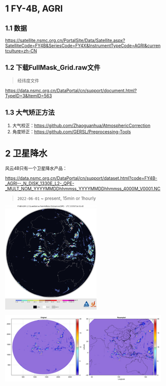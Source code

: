 # 1 FY-4B, AGRI

## 1.1 数据
<https://satellite.nsmc.org.cn/PortalSite/Data/Satellite.aspx?SatelliteCode=FY4B&SeriesCode=FY4X&InstrumentTypeCode=AGRI&currentculture=zh-CN>

## 1.2 下载FullMask_Grid.raw文件
> 经纬度文件

<!-- <http://satellite.nsmc.org.cn/PortalSite/StaticContent/DocumentDownload.aspx?TypeID=3> -->
<https://data.nsmc.org.cn/DataPortal/cn/support/document.html?TypeID=3&ItemID=563>

## 1.3 大气矫正方法

1. 大气校正：<https://github.com/Zhaoguanhua/AtmosphericCorrection>
2. 角度矫正：<https://github.com/GERSL/Preprocessing-Tools>


# 2 卫星降水

风云4B只有一个卫星降水产品：

<https://data.nsmc.org.cn/DataPortal/cn/support/dataset.html?code=FY4B-_AGRI--_N_DISK_1330E_L2-_QPE-_MULT_NOM_YYYYMMDDhhmmss_YYYYMMDDhhmmss_4000M_V0001.NC>

> `2022-06-01` ~ present, 15min or 1hourly

<!-- <https://satellite.nsmc.org.cn/DataPortal/cn/data/dataset.html?dataCategoryCode=Atmosphere> -->

<!-- **检索过程**
<https://data.nsmc.org.cn/DataPortal/cn/data/structure.html?SeriesCode=FY4X&SatelliteCode=FY4B> -->

<img src="images/FY4B-_AGRI--_N_DISK_1050E_L2-_QPE-_MULT_NOM_20250714014500_20250714015959_4000M_V0001.NC.jpg" style="zoom: 33%;" />

![](images/Figure1_FY4B-bilinear-resample.png)
